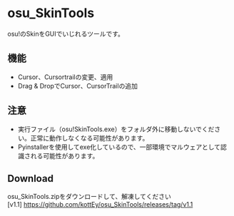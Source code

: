 # osu_SkinTools

osu!のSkinをGUIでいじれるツールです。

## 機能
- Cursor、Cursortrailの変更、適用
- Drag & DropでCursor、CursorTrailの追加
  
## 注意
- 実行ファイル（osu!SkinTools.exe）をフォルダ外に移動しないでください。正常に動作しなくなる可能性があります。
- Pyinstallerを使用してexe化しているので、一部環境でマルウェアとして認識される可能性があります。
    
## Download
osu_SkinTools.zipをダウンロードして、解凍してください  
[v1.1] https://github.com/kottEy/osu_SkinTools/releases/tag/v1.1
